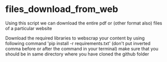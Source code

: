 # files_download_from_web
<p>Using this script we can download the entire pdf or (other format also) files of a particular website </p>
<p>Download the required libraries to webscrap your content by using following command
     'pip install -r requirements.txt' (don't put inverted comma before or after the 
     command in your terminal)  make sure that 
  you should be in same directory where you have cloned the github folder </p>
 
